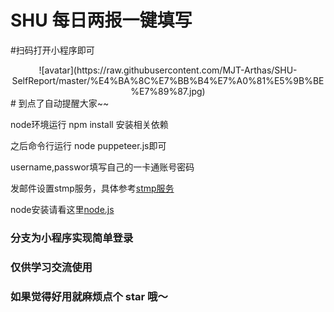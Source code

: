 # SHU 每日两报一键填写

#扫码打开小程序即可

<center>  <!--开始居中对齐-->
![avatar](https://raw.githubusercontent.com/MJT-Arthas/SHU-SelfReport/master/%E4%BA%8C%E7%BB%B4%E7%A0%81%E5%9B%BE%E7%89%87.jpg)
</center> <!--结束居中对齐-->
# 到点了自动提醒大家~~

node环境运行 npm install 安装相关依赖

之后命令行运行 node puppeteer.js即可

username,passwor填写自己的一卡通账号密码

发邮件设置stmp服务，具体参考[stmp服务](https://jingyan.baidu.com/article/6079ad0eb14aaa28fe86db5a.html)

node安装请看这里[node.js](http://nodejs.cn/)

### 分支为小程序实现简单登录

### 仅供学习交流使用

### 如果觉得好用就麻烦点个 star 哦～
